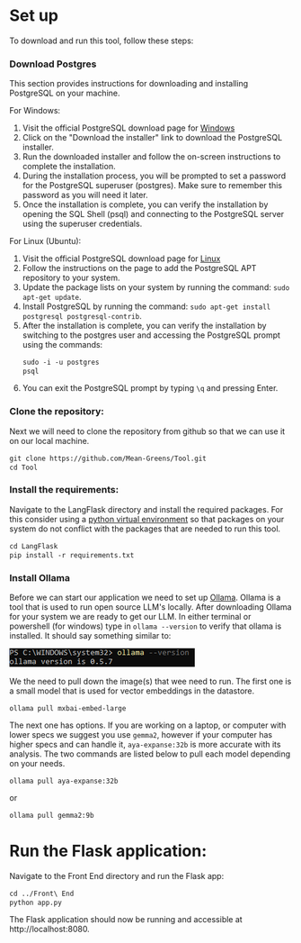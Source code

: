# Set up

To download and run this tool, follow these steps:

### Download Postgres

This section provides instructions for downloading and installing PostgreSQL on your machine.

For Windows:
1. Visit the official PostgreSQL download page for [Windows](https://www.postgresql.org/download/windows/)
2. Click on the "Download the installer" link to download the PostgreSQL installer.
3. Run the downloaded installer and follow the on-screen instructions to complete the installation.
4. During the installation process, you will be prompted to set a password for the PostgreSQL superuser (postgres). Make sure to remember this password as you will need it later.
5. Once the installation is complete, you can verify the installation by opening the SQL Shell (psql) and connecting to the PostgreSQL server using the superuser credentials.

For Linux (Ubuntu):
1. Visit the official PostgreSQL download page for [Linux](https://www.postgresql.org/download/linux/ubuntu/)
2. Follow the instructions on the page to add the PostgreSQL APT repository to your system.
3. Update the package lists on your system by running the command: `sudo apt-get update`.
4. Install PostgreSQL by running the command: `sudo apt-get install postgresql postgresql-contrib`.
5. After the installation is complete, you can verify the installation by switching to the postgres user and accessing the PostgreSQL prompt using the commands:
    ```
    sudo -i -u postgres
    psql
    ```
6. You can exit the PostgreSQL prompt by typing `\q` and pressing Enter.

### Clone the repository:

Next we will need to clone the repository from github so that we can use it on our local machine.

```shell
git clone https://github.com/Mean-Greens/Tool.git
cd Tool
```

### Install the requirements:

Navigate to the LangFlask directory and install the required packages. For this consider using a [python virtual environment](https://packaging.python.org/en/latest/guides/installing-using-pip-and-virtual-environments/) so that packages on your system do not conflict with the packages that are needed to run this tool.

```shell
cd LangFlask
pip install -r requirements.txt
```

### Install Ollama

Before we can start our application we need to set up [Ollama](https://ollama.com/download?ref=langchain.ca). Ollama is a tool that is used to run open source LLM's locally. After downloading Ollama for your system we are ready to get our LLM. In either terminal or powershell (for windows) type in `ollama --version` to verify that ollama is installed. It should say something similar to:

![verify ollama](image.png)

We the need to pull down the image(s) that wee need to run. The first one is a small model that is used for vector embeddings in the datastore.

```shell
ollama pull mxbai-embed-large
```

The next one has options. If you are working on a laptop, or computer with lower specs we suggest you use `gemma2`, however if your computer has higher specs and can handle it, `aya-expanse:32b` is more accurate with its analysis. The two commands are listed below to pull each model depending on your needs.

```shell
ollama pull aya-expanse:32b
```

or

```shell
ollama pull gemma2:9b
```

# Run the Flask application:

Navigate to the Front End directory and run the Flask app:

```shell
cd ../Front\ End
python app.py
```


The Flask application should now be running and accessible at http://localhost:8080.
